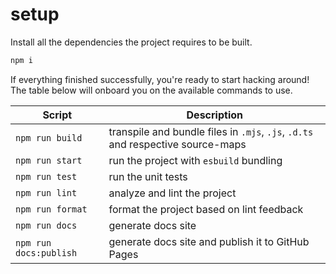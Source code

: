 # setup

Install all the dependencies the project requires to be built.

```bash
npm i

```

If everything finished successfully, you're ready to start hacking around! The table below will onboard you on the available commands to use.

| Script                 | Description                                                                     |
| ---------------------- | ------------------------------------------------------------------------------- |
| `npm run build`        | transpile and bundle files in `.mjs`, `.js`, `.d.ts` and respective source-maps |
| `npm run start`        | run the project with `esbuild` bundling                                         |
| `npm run test`         | run the unit tests                                                              |
| `npm run lint`         | analyze and lint the project                                                    |
| `npm run format`       | format the project based on lint feedback                                       |
| `npm run docs`         | generate docs site                                                              |
| `npm run docs:publish` | generate docs site and publish it to GitHub Pages                               |
